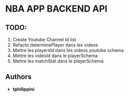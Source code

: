 # NBA APP BACKEND API

## TODO:
1. Create Youtube Channel Id list
2. Refacto determinePlayer dans les videos
2. Mettre les playersId dans les videos youtube schema
3. Mettre les videoId dans le playerSchema
4. Mettre les matchStat dans le playerSchema

## Authors
* **tphilippini**
